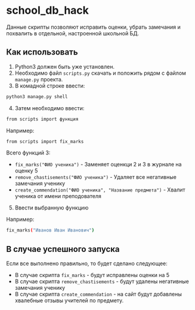 # school_db_hack

Данные скрипты позволяют исправить оценки, убрать замечания и похвалить в отдельной, настроенной школьной БД.

## Как использовать

1. Python3 должен быть уже установлен.
2. Необходимо файл `scripts.py` скачать и положить рядом с файлом `manage.py` проекта.
3. В комадной строке ввести:
```bash
python3 manage.py shell
```
4. Затем необходимо ввести:
```bash
from scripts import функция
```
Например:
```bash
from scripts import fix_marks
```
Всего функций 3:
* `fix_marks("ФИО ученика")` - Заменяет оценкци 2 и 3 в журнале на оценку 5
* `remove_chastisements("ФИО ученика")` - Удаляет все негативные замечания ученику
* `create_commendation("ФИО ученика", "Название предмета")` - Хвалит ученика от имени преподователя

5. Ввести выбранную функцию

Например:
```bash
fix_marks("Иванов Иван Иванович")
```

## В случае успешного запуска

Если все выполнено правильно, то будет сделано следующее:

* В случае скрипта `fix_marks` - будут исправлены оценки на 5
* В случае скрипта `remove_chastisements` - будут удалены негативные замечания ученику
* В случае скрипта `create_commendation` - на сайт будут добавлены хвалебные отзывы учителей по предмету.
